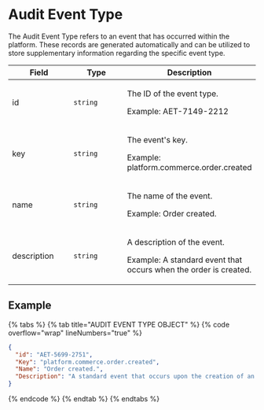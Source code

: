 # Audit Event Type

The Audit Event Type refers to an event that has occurred within the platform. These records are generated automatically and can be utilized to store supplementary information regarding the specific event type.

<table><thead><tr><th width="140">Field</th><th width="149">Type</th><th>Description</th></tr></thead><tbody><tr><td>id</td><td><code>string</code></td><td><p>The ID of the event type. </p><p>Example: AET-7149-2212</p></td></tr><tr><td>key</td><td><code>string</code></td><td><p>The event's key. </p><p>Example: platform.commerce.order.created</p></td></tr><tr><td>name</td><td><code>string</code></td><td><p>The name of the event. </p><p>Example: Order created.</p></td></tr><tr><td>description</td><td><code>string</code></td><td><p>A description of the event. </p><p>Example: A standard event that occurs when the order is created. </p></td></tr></tbody></table>

## Example

{% tabs %}
{% tab title="AUDIT EVENT TYPE OBJECT" %}
{% code overflow="wrap" lineNumbers="true" %}
```json
{
  "id": "AET-5699-2751",
  "Key": "platform.commerce.order.created",
  "Name": "Order created.",
  "Description": "A standard event that occurs upon the creation of an order."
}
```
{% endcode %}
{% endtab %}
{% endtabs %}
